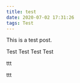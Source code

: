 ```yaml
---
title: test
date: 2020-07-02 17:31:26
tags: Test
---
```


This is a test post.

Test Test Test
Test

ttt

ttt